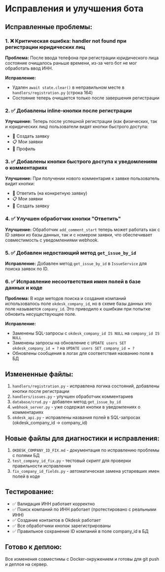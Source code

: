 # Исправления и улучшения бота

## Исправленные проблемы:

### 1. ❌ Критическая ошибка: handler not found при регистрации юридических лиц
**Проблема:** После ввода телефона при регистрации юридического лица состояние очищалось раньше времени, из-за чего бот не мог обработать ввод ИНН.

**Исправление:** 
- Удален `await state.clear()` в неправильном месте в `handlers/registration.py` (строка 164)
- Состояние теперь очищается только после завершения регистрации

### 2. ✅ Добавлены inline-кнопки после регистрации
**Улучшение:** Теперь после успешной регистрации (как физических, так и юридических лиц) пользователи видят кнопки быстрого доступа:
- 📝 Создать заявку
- 📋 Мои заявки  
- 👤 Профиль

### 3. ✅ Добавлены кнопки быстрого доступа к уведомлениям о комментариях
**Улучшение:** При получении нового комментария к заявке пользователь видит кнопки:
- 📝 Ответить (на конкретную заявку)
- 📋 Мои заявки
- 📝 Создать заявку

### 4. ✅ Улучшен обработчик кнопки "Ответить"
**Улучшение:** Обработчик `add_comment_start` теперь может работать как с ID заявки из базы данных, так и с номером заявки, что обеспечивает совместимость с уведомлениями webhook.

### 5. ✅ Добавлен недостающий метод `get_issue_by_id`
**Исправление:** Добавлен метод `get_issue_by_id` в `IssueService` для поиска заявок по ID.

### 6. ✅ Исправление несоответствия имен полей в базе данных и коде
**Проблема:** В коде методов поиска и создания компаний использовалось поле `okdesk_company_id`, но в схеме базы данных это поле называется `company_id`. Это приводило к ошибкам при попытке обновить несуществующее поле.

**Исправление:**
- Заменены SQL-запросы с `okdesk_company_id IS NULL` на `company_id IS NULL`
- Заменены запросы на обновление с `UPDATE users SET okdesk_company_id = ?` на `UPDATE users SET company_id = ?`
- Обновлены сообщения в логах для соответствия названию поля в БД

## Измененные файлы:

1. `handlers/registration.py` - исправлена логика состояний, добавлены кнопки после регистрации
2. `handlers/issues.py` - улучшен обработчик комментариев
3. `database/crud.py` - добавлен метод `get_issue_by_id`
4. `webhook_server.py` - уже содержал кнопки в уведомлениях о комментариях
5. `okdesk_api.py` - исправлены названия полей в SQL-запросах (okdesk_company_id -> company_id)

## Новые файлы для диагностики и исправления:

1. `OKDESK_COMPANY_ID_FIX.md` - документация по исправлению проблемы с полями БД
2. `test_company_id_fix.py` - тестовый скрипт для проверки правильности исправления
3. `fix_company_id_fields.py` - автоматическая замена устаревших имен полей в коде

## Тестирование:
- ✅ Валидация ИНН работает корректно
- ✅ Поиск компаний по ИНН работает (протестировано с реальными ИНН)
- ✅ Создание контактов в Okdesk работает
- ✅ Все обработчики кнопок зарегистрированы
- ✅ Правильное сохранение ID компаний в поле company_id в БД

## Готово к деплою:
Все изменения совместимы с Docker-окружением и готовы для git push и деплоя на сервер.
